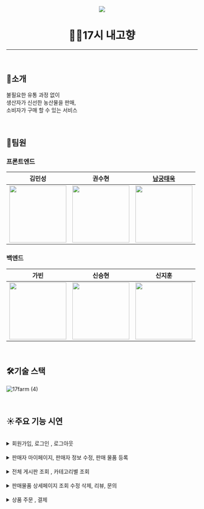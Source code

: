 <p align="center">
  <img src="https://capsule-render.vercel.app/api?type=waving&color=gradient&customColorList=0,2,2,5,30&height=200&section=header&text=중요한건팀명이아니니까&fontSize=50" />
</p>


<h1 align="center"> 🧑‍🌾17시 내고향 </h1>

---

<br>

## 🥕소개 
불필요한 유통 과정 없이 
<br>생산자가 신선한 농산물을 판매, 
<br>소비자가 구매 할 수 있는 서비스

</br>

## 🍎팀원 
### 프론트엔드
|                         김민성                         |                         권수현                         |                        [남궁태욱](https://github.com/waymokorea)                         |
| :----------------------------------------------------: | :----------------------------------------------------: | :----------------------------------------------------: |
| <img src ="https://avatars.githubusercontent.com/u/55015415?v=4" width="150" /> | <img src ="https://avatars.githubusercontent.com/u/99517342?v=4" width="150" /> | <img src ="https://avatars.githubusercontent.com/u/100844959?v=4" width="150" /> |

### 백엔드

|                         가빈                         |                         신승현                          |                         신지훈                        |
| :----------------------------------------------------: | :-----------------------------------------------------: | :----------------------------------------------------: |
| <img src ="https://avatars.githubusercontent.com/u/107696895?v=4" width="150" /> | <img src ="https://avatars.githubusercontent.com/u/59863297?v=4" width="150" /> | <img src ="https://avatars.githubusercontent.com/u/97619571?v=4" width="150" /> |


</br>

## 🛠기술 스택
![17farm (4)](https://user-images.githubusercontent.com/100844959/204686633-82835b23-b502-4ba2-a888-2c90382bc706.png)


</br>


## ☀️주요 기능 시연

</br>

<details>
<summary> 회원가입, 로그인 , 로그아웃 </summary>
</br>
  <details>
  <summary> 회원가입 </summary>
  </details>
</br>
  <details>
  <summary> 로그인 </summary>
  </details>
</br>  
  <details>
  <summary> 로그아웃 </summary>
  </details>
</details>
</br>
<details>
<summary> 판매자 마이페이지, 판매자 정보 수정, 판매 물품 등록</summary>
</br>
<details>
  <summary> 판매자 마이페이지 정보 조회 </summary>
  </details>
</br>
  <details>
  <summary> 판매자 정보 수정 </summary>
  </details>
</br>
  <details>
  <summary> 판매 물품 등록 </summary>
  </details>
</br>
</details>
</br>
<details>
<summary> 전체 게시판 조회 , 카테고리별 조회  </summary>
</br>
<details>
<summary> 전체 게시판 조회  </summary>
</details>
</br>
<details>
<summary> 카테고리별 조회   </summary>
</details>
</br>
</details>
</br>


<details>
<summary> 판매물품 상세페이지 조회 수정 삭제, 리뷰, 문의 </summary>
</br>
<details>
<summary> 판매 물품 상세 페이지 조회 </summary>
</details>
</br>
<details>
<summary> 판매 물품 상세 페이지 수정 </summary>
</details>
</br>
<details>
<summary> 판매 물품 상세 페이지 삭제 </summary>
</details>
</br>
<details>
<summary> 리뷰 작성   </summary>
</details>
</br>
<details>
<summary> 리뷰 삭제 </summary>
</details>
</br>
<details>
<summary>  문의 작성 </summary>
</details>
</br>
<details>
<summary>  문의 삭제</summary>
</details>
</details>

</br>

<details>
</br>
<summary> 상품 주문 , 결제 </summary>
</br>
<details>
<summary> 상품 주문 등록</summary>
</details>
</br>
<details>
<summary> 결제 요청 </summary>
</details>
</br>
<details>
<summary> 결제 성공 </summary>
</details>
</br>
<details>
<summary> 결제 실패 </summary>
</details>
</details>

